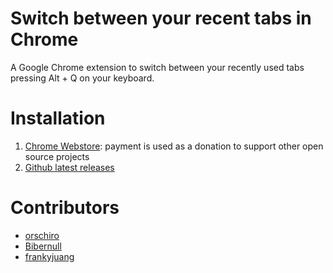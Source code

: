 Switch between your recent tabs in Chrome
===========================================================================

A Google Chrome extension to switch between your recently used tabs pressing Alt + Q on your keyboard.

Installation
============

1. [Chrome Webstore](https://chrome.google.com/webstore/detail/toggle-switch-recent-last/odhjcgnlbagjllfbilicalpigimhdcll): payment is used as a donation to support other open source projects
2. [Github latest releases](https://github.com/orschiro/switch-recent-tabs-chrome-extension/releases)

Contributors
============

* [orschiro](https://github.com/orschiro)
* [Bibernull](https://github.com/Bibernull)
* [frankyjuang](https://github.com/frankyjuang)
